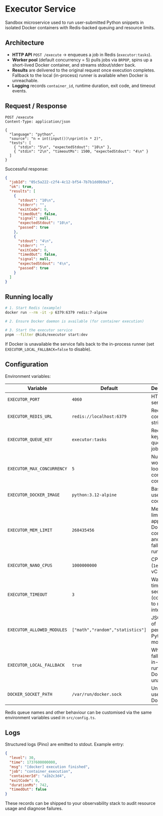 # Executor Service

Sandbox microservice used to run user-submitted Python snippets in isolated Docker containers with Redis-backed queuing and resource limits.

## Architecture

- **HTTP API** `POST /execute` → enqueues a job in Redis (`executor:tasks`).
- **Worker pool** (default concurrency = 5) pulls jobs via `BRPOP`, spins up a short-lived Docker container, and streams stdout/stderr back.
- **Results** are delivered to the original request once execution completes. Fallback to the local (in-process) runner is available when Docker is unreachable.
- **Logging** records `container_id`, runtime duration, exit code, and timeout events.

## Request / Response

```http
POST /execute
Content-Type: application/json

{
  "language": "python",
  "source": "n = int(input())\nprint(n * 2)",
  "tests": [
    { "stdin": "5\n", "expectedStdout": "10\n" },
    { "stdin": "2\n", "timeoutMs": 1500, "expectedStdout": "4\n" }
  ]
}
```

Successful response:

```json
{
  "jobId": "05c5a222-c2f4-4c12-bf54-7b7b1dd0b9a3",
  "ok": true,
  "results": [
    {
      "stdout": "10\n",
      "stderr": "",
      "exitCode": 0,
      "timedOut": false,
      "signal": null,
      "expectedStdout": "10\n",
      "passed": true
    },
    {
      "stdout": "4\n",
      "stderr": "",
      "exitCode": 0,
      "timedOut": false,
      "signal": null,
      "expectedStdout": "4\n",
      "passed": true
    }
  ]
}
```

## Running locally

```bash
# 1. Start Redis (example)
docker run --rm -it -p 6379:6379 redis:7-alpine

# 2. Ensure Docker daemon is available (for container execution)

# 3. Start the executor service
pnpm --filter @kids/executor start:dev
```

If Docker is unavailable the service falls back to the in-process runner (set `EXECUTOR_LOCAL_FALLBACK=false` to disable).

## Configuration

Environment variables:

| Variable | Default | Description |
| --- | --- | --- |
| `EXECUTOR_PORT` | `4060` | HTTP server port |
| `EXECUTOR_REDIS_URL` | `redis://localhost:6379` | Redis connection string |
| `EXECUTOR_QUEUE_KEY` | `executor:tasks` | Redis list key for queued jobs |
| `EXECUTOR_MAX_CONCURRENCY` | `5` | Number of worker loops / concurrent containers |
| `EXECUTOR_DOCKER_IMAGE` | `python:3.12-alpine` | Base image used to run code |
| `EXECUTOR_MEM_LIMIT` | `268435456` | Memory limit (bytes) applied to Docker containers and fallback runner |
| `EXECUTOR_NANO_CPUS` | `1000000000` | CPU quota (`1e9` ≈ 1 vCPU) |
| `EXECUTOR_TIMEOUT` | `3` | Wall-clock timeout in seconds (converted to ms internally) |
| `EXECUTOR_ALLOWED_MODULES` | `["math","random","statistics"]` | JSON array of permitted Python modules |
| `EXECUTOR_LOCAL_FALLBACK` | `true` | Whether to fall back to in-process runner if Docker is unavailable |
| `DOCKER_SOCKET_PATH` | `/var/run/docker.sock` | Unix socket used by Dockerode |

Redis queue names and other behaviour can be customised via the same environment variables used in `src/config.ts`.

## Logs

Structured logs (Pino) are emitted to stdout. Example entry:

```json
{
  "level": 30,
  "time": 1737600000000,
  "msg": "[docker] execution finished",
  "job": "container_execution",
  "containerId": "a1b2c3d4",
  "exitCode": 0,
  "durationMs": 742,
  "timedOut": false
}
```

These records can be shipped to your observability stack to audit resource usage and diagnose failures.
